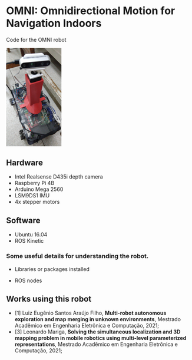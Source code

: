 # OMNI: Omnidirectional Motion for Navigation Indoors 

Code for the OMNI robot

<img src='assets/omni_v1.jpeg' width='150'>

## Hardware
- Intel Realsense D435i depth camera
- Raspberry Pi 4B
- Arduino Mega 2560
- LSM9DS1 IMU
- 4x stepper motors
## Software
- Ubuntu 16.04
- ROS Kinetic

### Some useful details for understanding the robot.

- Libraries or packages installed
    
- ROS nodes

## Works using this robot
- [1] Luiz Eugênio Santos Araújo Filho, **Multi-robot autonomous exploration and map merging in unknown environments**, Mestrado Acadêmico em Engenharia Eletrônica e Computação, 2021;
- [3] Leonardo Mariga, **Solving the simultaneous localization and 3D mapping problem in mobile robotics using multi-level parameterized representations**, Mestrado Acadêmico em Engenharia Eletrônica e Computação, 2021;